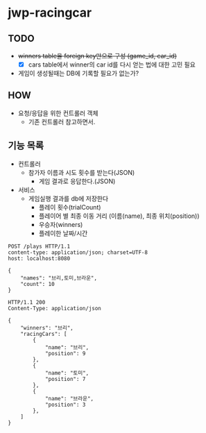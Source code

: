 # jwp-racingcar

## TODO

- ~~winners table을 foreign key만으로 구성 (game_id, car_id)~~
    - [x] cars table에서 winner의 car id를 다시 얻는 법에 대한 고민 필요
- 게임이 생성될때는 DB에 기록할 필요가 없는가?

## HOW

- 요청/응답을 위한 컨트롤러 객체
    - 기존 컨트롤러 참고하면서.

## 기능 목록

- 컨트롤러
    - 참가자 이름과 시도 횟수를 받는다(JSON)
        - 게임 결과로 응답한다.(JSON)
- 서비스
    - 게임실행 결과를 db에 저장한다
        - 플레이 횟수(trialCount)
        - 플레이어 별 최종 이동 거리 (이름(name), 최종 위치(position))
        - 우승자(winners)
        - 플레이한 날짜/시간

```http request
POST /plays HTTP/1.1
content-type: application/json; charset=UTF-8
host: localhost:8080

{
    "names": "브리,토미,브라운",
    "count": 10
}

```

```http request
HTTP/1.1 200
Content-Type: application/json

{
    "winners": "브리",
    "racingCars": [
        {
            "name": "브리",
            "position": 9
        },
        {
            "name": "토미",
            "position": 7
        },
        {
            "name": "브라운",
            "position": 3
        },
    ]
}

```